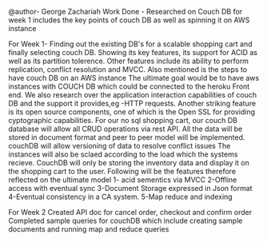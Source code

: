 @author- George  Zachariah
Work Done - Researched on Couch DB for week 1
includes the key points of couch DB as well as spinning it on AWS instance 

For Week 1-
Finding out the existing DB's for a scalable shopping cart and finally selecting couch DB.
Showing its key features, its support for ACID as well as its partition tolerence.
Other features include its ability to perform replication, conflict resolution and MVCC.
Also mentioned is the steps to have couch DB on an AWS instance
The ultimate goal would be to have aws instances with COUCH DB which could be connected to the heroku Front end.
We also research over the application interaction capabilities of couch DB and the support it provides,eg -HTTP requests.
Another striking feature is its open source components, one of which is the Open SSL for providing cyptographic capabilities.
For our no sql shopping cart, our couch DB database will allow all CRUD operations via rest API.
All the data will be stored in document format and peer to peer model will be implemented.
couchDB will allow versioning of data to resolve conflict issues 
The instances will also be sclaed according to the load which the systems recieve.
CouchDB will only be storing the inventory data and display it on the shopping cart to the user.
Following will be the features therefore reflected on the ultimate model
1- acid sementics via MVCC
2-Offline access with eventual sync
3-Document Storage expressed in Json format
4-Eventual consistency in a CA system.
5-Map reduce and indexing

For Week 2
Created API doc for cancel order, checkout and confirm order 
Completed sample queries for couchDB which include creating sample documents and running map and reduce queries
